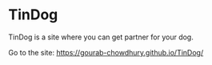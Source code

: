 # TinDog
TinDog is a site where you can get partner for your dog.

Go  to the site: https://gourab-chowdhury.github.io/TinDog/
